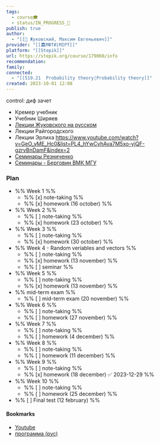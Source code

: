 ```yaml
---
tags:
  - course🎓
  - status/IN_PROGRESS_🌿
publish: true
author:
  - "[[👤 Жуковский, Максим Евгеньевич]]"
provider: "[[🏛МФТИ|MIPT]]"
platform: "[[Stepik]]"
url: https://stepik.org/course/179060/info
recommendation: 
family: 
connected:
  - "[[519.21  Probability theory|Probability theory]]"
created: 2023-10-01 12:08
---
```

control: диф зачет

- Кремер учебник
- Учебник Ширяев
- [Лекции Жуковского на русском](https://www.youtube.com/playlist?list=PLti61wgkUWHzHEtqnlOJO237JqIVk-0xJ)
- Лекции Райгородского
- Лекции Эрлиха https://www.youtube.com/watch?v=GeO_yME_Hc0&list=PL4_hYwCyhAva7M5xo-yjQF-gzrvBnDamF&index=2
- [Семинары Резниченко](https://www.youtube.com/watch?v=NdfO64ujwcY&list=PLocvKxfon41WZQy2XJf3I54IvGZHvjFSe&index=2)
- [Семинары - Берговин ВМК МГУ](https://www.youtube.com/playlist?list=PLhe7c-LCgl4KJYe2Ba-x3rC_PhIMfr5U1)




### Plan
- %% Week 1 %%
	- %% [x] note-taking %%
	- %% [x] homework (16 october) %%
- %% Week 2 %%
	- %% [ ] note-taking %%
	- %% [x] homework (23 october) %%
- %% Week 3 %%
	- %% [ ] note-taking %%
	- %% [x] homework (30 october) %%
- %% Week 4 - Random veriables and vectors %%
	- %% [ ] note-taking %%
	- %% [x] homework (13 november) %%
	- %% [ ] seminar %%
- %% Week 5 %%
	- %% [ ] note-taking %%
	- %% [x] homework (13 november) %%
- %% mid-term exam %%
	- %% [ ] mid-term exam (20 november) %%
- %% Week 6 %%
	- %% [ ] note-taking %%
	- %% [ ] homework (27 november) %%
- %% Week 7 %%
	- %% [ ] note-taking %%
	- %% [ ] homework (4 december) %%
- %% Week 8 %%
	- %% [ ] note-taking %%
	- %% [ ] homework (11 december) %%
- %% Week 9 %%
	- %% [ ] note-taking %%
	- %% [x] homework (18 december) ✅ 2023-12-29 %%
- %% Week 10 %% 
	- %% [ ] note-taking %%
	- %% [ ] homework (25 december) %%
- %% [ ] Final test  (12 february) %% 








#### Bookmarks
- [Youtube](https://www.youtube.com/playlist?list=PL51E_hyhGzZIUvhRodPlQ55uD02DoQp8I)
- [программа (рус)](https://docs.google.com/document/d/1GHmJAWFkmRshm01t4d2rbwn4CCiU9wbI/edit)

